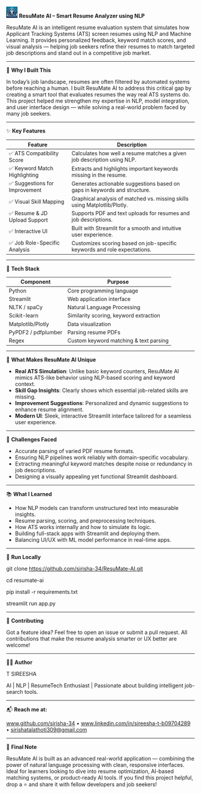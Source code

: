 <img src="assets/logo.jpeg" width="30"/>      **ResuMate AI – Smart Resume Analyzer using NLP**

ResuMate AI is an intelligent resume evaluation system that simulates how Applicant Tracking Systems (ATS) screen resumes using NLP and Machine Learning. It provides personalized feedback, keyword match scores, and visual analysis — helping job seekers refine their resumes to match targeted job descriptions and stand out in a competitive job market.

---

🧠 **Why I Built This**

In today’s job landscape, resumes are often filtered by automated systems before reaching a human. I built ResuMate AI to address this critical gap by creating a smart tool that evaluates resumes the way real ATS systems do. This project helped me strengthen my expertise in NLP, model integration, and user interface design — while solving a real-world problem faced by many job seekers.

---

✨ **Key Features**

| Feature                        | Description                                                                 |
|-------------------------------|-----------------------------------------------------------------------------|
| ✅ ATS Compatibility Score     | Calculates how well a resume matches a given job description using NLP.     |
| ✅ Keyword Match Highlighting  | Extracts and highlights important keywords missing in the resume.           |
| ✅ Suggestions for Improvement | Generates actionable suggestions based on gaps in keywords and structure.   |
| ✅ Visual Skill Mapping        | Graphical analysis of matched vs. missing skills using Matplotlib/Plotly.   |
| ✅ Resume & JD Upload Support  | Supports PDF and text uploads for resumes and job descriptions.             |
| ✅ Interactive UI              | Built with Streamlit for a smooth and intuitive user experience.            |
| ✅ Job Role-Specific Analysis  | Customizes scoring based on job-specific keywords and role expectations.    |

---

🧰 **Tech Stack**

| Component         | Purpose                                         |
|------------------|--------------------------------------------------|
| Python            | Core programming language                       |
| Streamlit         | Web application interface                       |
| NLTK / spaCy      | Natural Language Processing                     |
| Scikit-learn      | Similarity scoring, keyword extraction          |
| Matplotlib/Plotly | Data visualization                              |
| PyPDF2 / pdfplumber | Parsing resume PDFs                           |
| Regex             | Custom keyword matching & text parsing          |

---

🌟 **What Makes ResuMate AI Unique**

- **Real ATS Simulation**: Unlike basic keyword counters, ResuMate AI mimics ATS-like behavior using NLP-based scoring and keyword context.
- **Skill Gap Insights**: Clearly shows which essential job-related skills are missing.
- **Improvement Suggestions**: Personalized and dynamic suggestions to enhance resume alignment.
- **Modern UI**: Sleek, interactive Streamlit interface tailored for a seamless user experience.

---

🧩 **Challenges Faced**

- Accurate parsing of varied PDF resume formats.
- Ensuring NLP pipelines work reliably with domain-specific vocabulary.
- Extracting meaningful keyword matches despite noise or redundancy in job descriptions.
- Designing a visually appealing yet functional Streamlit dashboard.

---

📚 **What I Learned**

- How NLP models can transform unstructured text into measurable insights.
- Resume parsing, scoring, and preprocessing techniques.
- How ATS works internally and how to simulate its logic.
- Building full-stack apps with Streamlit and deploying them.
- Balancing UI/UX with ML model performance in real-time apps.

---

🚀 **Run Locally**

git clone https://github.com/sirisha-34/ResuMate-AI.git

cd resumate-ai

pip install -r requirements.txt

streamlit run app.py

---

🙌 **Contributing**

Got a feature idea? Feel free to open an issue or submit a pull request. All contributions that make the resume analysis smarter or UX better are welcome!

---

👩‍💻 **Author**

T SIREESHA

 AI | NLP | ResumeTech Enthusiast | Passionate about building intelligent job-search tools.

---

📬 **Reach me at:**

www.github.com/sirisha-34 • www.linkedin.com/in/sireesha-t-b09704289 • sirishatalathoti309@gmail.com

---

📌 **Final Note**

ResuMate AI is built as an advanced real-world application — combining the power of natural language processing with clean, responsive interfaces. Ideal for learners looking to dive into resume optimization, AI-based matching systems, or product-ready AI tools. If you find this project helpful, drop a ⭐ and share it with fellow developers and job seekers!

